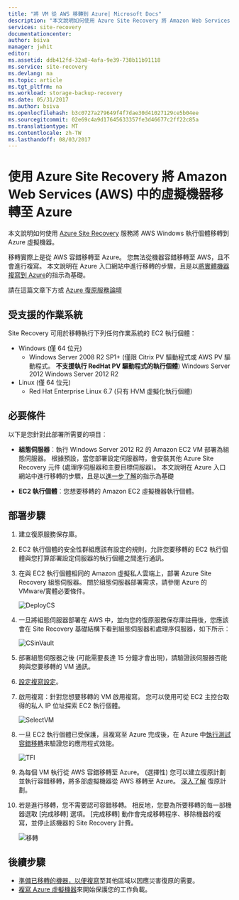 ```yaml
---
title: "將 VM 從 AWS 移轉到 Azure| Microsoft Docs"
description: "本文說明如何使用 Azure Site Recovery 將 Amazon Web Services (AWS) 中執行的虛擬機器移轉至 Azure。"
services: site-recovery
documentationcenter: 
author: bsiva
manager: jwhit
editor: 
ms.assetid: ddb412fd-32a8-4afa-9e39-738b11b91118
ms.service: site-recovery
ms.devlang: na
ms.topic: article
ms.tgt_pltfrm: na
ms.workload: storage-backup-recovery
ms.date: 05/31/2017
ms.author: bsiva
ms.openlocfilehash: b3c0727a279649f4f7dae30d41027129ce5b04ee
ms.sourcegitcommit: 02e69c4a9d17645633357fe3d46677c2ff22c85a
ms.translationtype: MT
ms.contentlocale: zh-TW
ms.lasthandoff: 08/03/2017
---
```

# <a name="migrate-virtual-machines-in-amazon-web-services-aws-to-azure-with-azure-site-recovery"></a>使用 Azure Site Recovery 將 Amazon Web Services (AWS) 中的虛擬機器移轉至 Azure

本文說明如何使用 [Azure Site Recovery](site-recovery-overview.md) 服務將 AWS Windows 執行個體移轉到 Azure 虛擬機器。

移轉實際上是從 AWS 容錯移轉至 Azure。 您無法從機器容錯移轉至 AWS，且不會進行複寫。 本文說明在 Azure 入口網站中進行移轉的步驟，且是以[將實體機器複寫到 Azure](site-recovery-vmware-to-azure.md)的指示為基礎。

請在這篇文章下方或 [Azure 復原服務論壇](https://social.msdn.microsoft.com/forums/azure/home?forum=hypervrecovmgr)

## <a name="supported-operating-systems"></a>受支援的作業系統

Site Recovery 可用於移轉執行下列任何作業系統的 EC2 執行個體：

- Windows (僅 64 位元)
    - Windows Server 2008 R2 SP1+ (僅限 Citrix PV 驅動程式或 AWS PV 驅動程式。 **不支援執行 RedHat PV 驅動程式的執行個體**) Windows Server 2012 Windows Server 2012 R2
- Linux (僅 64 位元)
    - Red Hat Enterprise Linux 6.7 (只有 HVM 虛擬化執行個體)

## <a name="prerequisites"></a>必要條件

以下是您針對此部署所需要的項目︰

* **組態伺服器**︰執行 Windows Server 2012 R2 的 Amazon EC2 VM 部署為組態伺服器。 根據預設，當您部署設定伺服器時，會安裝其他 Azure Site Recovery 元件 (處理序伺服器和主要目標伺服器)。 本文說明在 Azure 入口網站中進行移轉的步驟，且是以[進一步了解](site-recovery-components.md)的指示為基礎

* **EC2 執行個體**︰您想要移轉的 Amazon EC2 虛擬機器執行個體。

## <a name="deployment-steps"></a>部署步驟

1. 建立復原服務保存庫。
2. EC2 執行個體的安全性群組應該有設定的規則，允許您要移轉的 EC2 執行個體與您打算部署設定伺服器的執行個體之間進行通訊。

3. 在與 EC2 執行個體相同的 Amazon 虛擬私人雲端上，部署 Azure Site Recovery 組態伺服器。 關於組態伺服器部署需求，請參閱 Azure 的 VMware/實體必要條件。

    ![DeployCS](./media/site-recovery-migrate-aws-to-azure/migration_pic2.png)

4.  一旦將組態伺服器部署在 AWS 中，並向您的復原服務保存庫註冊後，您應該會在 Site Recovery 基礎結構下看到組態伺服器和處理序伺服器，如下所示︰

    ![CSinVault](./media/site-recovery-migrate-aws-to-azure/migration_pic3.png)

5. 部署組態伺服器之後 (可能需要長達 15 分鐘才會出現)，請驗證該伺服器否能夠與您要移轉的 VM 通訊。

6. [設定複寫設定](site-recovery-setup-replication-settings-vmware.md)。

7. 啟用複寫：針對您想要移轉的 VM 啟用複寫。 您可以使用可從 EC2 主控台取得的私人 IP 位址探索 EC2 執行個體。

    ![SelectVM](./media/site-recovery-migrate-aws-to-azure/migration_pic4.png)

8. 一旦 EC2 執行個體已受保護，且複寫至 Azure 完成後，在 Azure 中[執行測試容錯移轉](site-recovery-test-failover-to-azure.md)來驗證您的應用程式效能。

    ![TFI](./media/site-recovery-migrate-aws-to-azure/migration_pic5.png)

9. 為每個 VM 執行從 AWS 容錯移轉至 Azure。 (選擇性) 您可以建立復原計劃並執行容錯移轉，將多部虛擬機器從 AWS 移轉至 Azure。 [深入了解](site-recovery-create-recovery-plans.md) 復原計劃。

10. 若是進行移轉，您不需要認可容錯移轉。 相反地，您要為所要移轉的每一部機器選取 [完成移轉] 選項。 [完成移轉] 動作會完成移轉程序、移除機器的複寫，並停止該機器的 Site Recovery 計費。

    ![移轉](./media/site-recovery-migrate-aws-to-azure/migration_pic6.png)

## <a name="next-steps"></a>後續步驟

- [準備已移轉的機器，以便複寫](site-recovery-azure-to-azure-after-migration.md)至其他區域以因應災害復原的需要。
- [複寫 Azure 虛擬機器](site-recovery-azure-to-azure.md)來開始保護您的工作負載。
